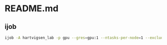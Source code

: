 # README.md



##


## ijob

```bash
ijob -A hartvigsen_lab -p gpu --gres=gpu:1 --ntasks-per-node=1 --exclude=udc-an28-1,udc-an28-7 -c 1 --mem=8000 --time=00:02:00
```
